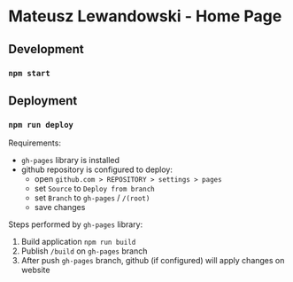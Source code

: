 # Mateusz Lewandowski - Home Page

## Development

### `npm start`

## Deployment

### `npm run deploy`

Requirements:
- `gh-pages` library is installed
- github repository is configured to deploy:
    * open `github.com > REPOSITORY > settings > pages`
    * set `Source` to `Deploy from branch`
    * set `Branch` to `gh-pages` / `/(root)`
    * save changes

Steps performed by `gh-pages` library:
1. Build application `npm run build`
2. Publish `/build` on `gh-pages` branch
3. After push `gh-pages` branch, github (if configured) will apply changes on website
